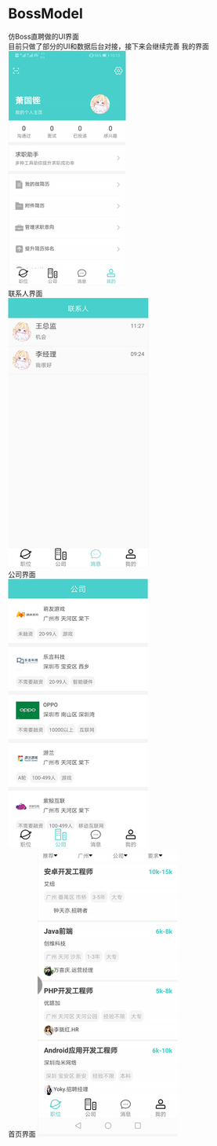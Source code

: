 # BossModel
仿Boss直聘做的UI界面  
目前只做了部分的UI和数据后台对接，接下来会继续完善
我的界面  
![image](https://github.com/HibKing/BossModel/blob/master/1554775570(1).png)  
联系人界面  
![image](https://github.com/HibKing/BossModel/blob/master/1554775837(1).png)  
公司界面  
![image](https://github.com/HibKing/BossModel/blob/master/1554775854(1).png)  
首页界面
![image](https://github.com/HibKing/BossModel/blob/master/1554776490(1).png)
